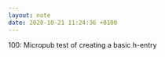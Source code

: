 ```yaml
---
layout: note
date: 2020-10-21 11:24:36 +0100
---
```


100: Micropub test of creating a basic h-entry
